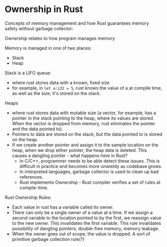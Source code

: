 # Ownership in Rust

Concepts of memory management and how Rust guarantees memory safety without garbage collector:

Ownership relates to how program manages memory

Memory is managed in one of two places:
- Stack
- Heap

Stack is a LIFO queue: 
- where rust stores data with a known, fixed size
- for example, in `let a:i32 = 5`, rust knows the value of a at compile time, as well as the size; it's stored on the stack.

Heaps
- where rust stores data with mutable size (a vector, for example, has a pointer in the stack pointing to the heap, where its values are stored. When the vector is dropped from memory, rust eliminates the pointer and the data pointed to).
- Pointers to data are stored on the stack, but the data pointed to is stored on the heap.
- If we create another pointer and assign it to the sample location on the heap, when we drop either pointer, the heap data is deleted. This causes a dangling pointer - what happens here in Rust?
    - In C/C++, programmer needs to be able detect these issues. This is difficult in practice and becomes more unwieldy as codebase grows.
    - In interpreted languages, garbage collector is used to clean up bad references.
    - Rust implements Ownership - Rust compiler verifies a set of rules at compile-time.


Rust Ownership Rules:
- Each value in rust has a variable called its owner.
- There can only be a single owner of a value at a time. If we assign a second variable to the location pointed to by the first, we reassign value to the new owner. This invalidates the first variable. This rule invalidates possibility of dangling pointers, double-free memory, memory leakage.
- When the owner goes out of scope, the value is dropped. A sort of primitive garbage collection rule(?)

